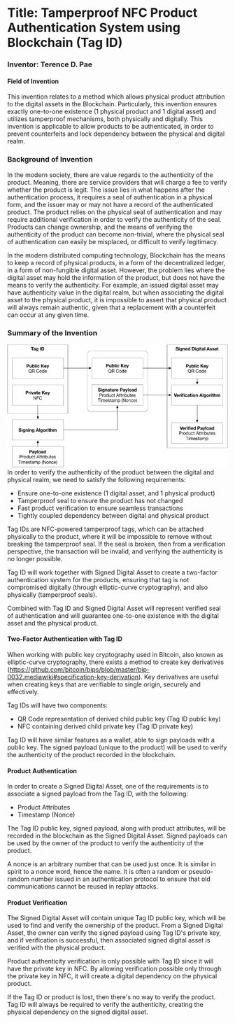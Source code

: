 # Title: Tamperproof NFC Product Authentication System using Blockchain (Tag ID)
### Inventor: Terence D. Pae

#### Field of Invention
This invention relates to a method which allows physical product attribution to the digital assets in the Blockchain. Particularly, this invention ensures exactly one-to-one existence (1 physical product and 1 digital asset) and utilizes tamperproof mechanisms, both physically and digitally. This invention is applicable to allow products to be authenticated, in order to prevent counterfeits and lock dependency between the physical and digital realm.

### Background of Invention
In the modern society, there are value regards to the authenticity of the product. Meaning, there are service providers that will charge a fee to verify whether the product is legit. The issue lies in what happens after the authentication process, it requires a seal of authentication in a physical form, and the issuer may or may not have a record of the authenticated product. The product relies on the physical seal of authentication and may require additional verification in order to verify the authenticity of the seal. Products can change ownership, and the means of verifying the authenticity of the product can become non-trivial, where the physical seal of authentication can easily be misplaced, or difficult to verify legitimacy.

In the modern distributed computing technology, Blockchain has the means to keep a record of physical products, in a form of the decentralized ledger, in a form of non-fungible digital asset. However, the problem lies where the digital asset may hold the information of the product, but does not have the means to verify the authenticity. For example, an issued digital asset may have authenticity value in the digital realm, but when associating the digital asset to the physical product, it is impossible to assert that physical product will always remain authentic, given that a replacement with a counterfeit can occur at any given time.

### Summary of the Invention
![](TagID-Generic.png)
In order to verify the authenticity of the product between the digital and physical realm, we need to satisfy the following requirements:

 - Ensure one-to-one existence (1 digital asset, and 1 physical product)
 - Tamperproof seal to ensure the product has not changed
 - Fast product verification to ensure seamless transactions
 - Tightly coupled dependency between digital and physical product

Tag IDs are NFC-powered tamperproof tags, which can be attached physically to the product, where it will be impossible to remove without breaking the tamperproof seal. If the seal is broken, then from a verification perspective, the transaction will be invalid, and verifying the authenticity is no longer possible.

Tag ID will work together with Signed Digital Asset to create a two-factor authentication system for the products, ensuring that tag is not compromised digitally (through elliptic-curve cryptography), and also physically (tamperproof seals).

Combined with Tag ID and Signed Digital Asset will represent verified seal of authentication and will guarantee one-to-one existence with the digital asset and the physical product.

#### Two-Factor Authentication with Tag ID
When working with public key cryptography used in Bitcoin, also known as elliptic-curve cryptography, there exists a method to create key derivatives (https://github.com/bitcoin/bips/blob/master/bip-0032.mediawiki#specification-key-derivation). Key derivatives are useful when creating keys that are verifiable to single origin, securely and effectively.

Tag IDs will have two components:
 - QR Code representation of derived child public key (Tag ID public key)
 - NFC containing derived child private key (Tag ID private key)

Tag ID will have similar features as a wallet, able to sign payloads with a public key. The signed payload (unique to the product) will be used to verify the authenticity of the product recorded in the blockchain.

#### Product Authentication
In order to create a Signed Digital Asset, one of the requirements is to associate a signed payload from the Tag ID, with the following:
 - Product Attributes
 - Timestamp (Nonce)

The Tag ID public key, signed payload, along with product attributes, will be recorded in the blockchain as the Signed Digital Asset. Signed payloads can be used by the owner of the product to verify the authenticity of the product.

A nonce is an arbitrary number that can be used just once. It is similar in spirit to a nonce word, hence the name. It is often a random or pseudo-random number issued in an authentication protocol to ensure that old communications cannot be reused in replay attacks.

#### Product Verification
The Signed Digital Asset will contain unique Tag ID public key, which will be used to find and verify the ownership of the product. From a Signed Digital Asset, the owner can verify the signed payload using Tag ID's private key, and if verification is successful, then associated signed digital asset is verified with the physical product.

Product authenticity verification is only possible with Tag ID since it will have the private key in NFC. By allowing verification possible only through the private key in NFC, it will create a digital dependency on the physical product.

If the Tag ID or product is lost, then there's no way to verify the product. Tag ID will always be required to verify the authenticity, creating the physical dependency on the signed digital asset.
